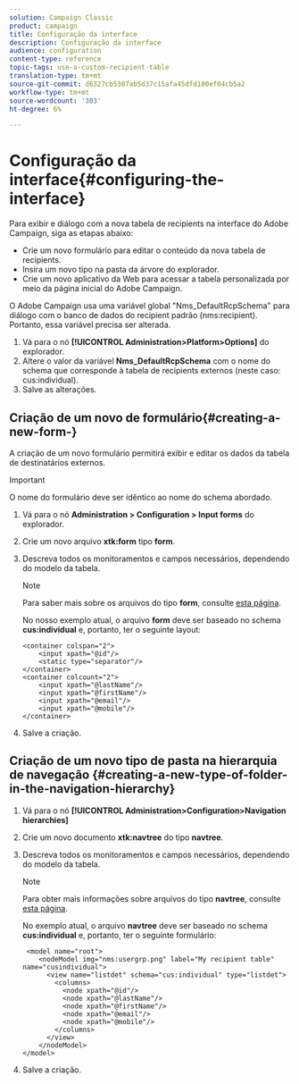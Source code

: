 ```yaml
---
solution: Campaign Classic
product: campaign
title: Configuração da interface
description: Configuração da interface
audience: configuration
content-type: reference
topic-tags: use-a-custom-recipient-table
translation-type: tm+mt
source-git-commit: d6327cb5307ab5d37c15afa45dfd180ef04cb5a2
workflow-type: tm+mt
source-wordcount: '303'
ht-degree: 6%

---
```



# Configuração da interface{#configuring-the-interface}

Para exibir e diálogo com a nova tabela de recipients na interface do Adobe Campaign, siga as etapas abaixo:

* Crie um novo formulário para editar o conteúdo da nova tabela de recipients.
* Insira um novo tipo na pasta da árvore do explorador.
* Crie um novo aplicativo da Web para acessar a tabela personalizada por meio da página inicial do Adobe Campaign.

O Adobe Campaign usa uma variável global &quot;Nms_DefaultRcpSchema&quot; para diálogo com o banco de dados do recipient padrão (nms:recipient). Portanto, essa variável precisa ser alterada.

1. Vá para o nó **[!UICONTROL Administration>Platform>Options]** do explorador.
1. Altere o valor da variável **Nms_DefaultRcpSchema** com o nome do schema que corresponde à tabela de recipients externos (neste caso: cus:individual).
1. Salve as alterações.

## Criação de um novo de formulário{#creating-a-new-form-}

A criação de um novo formulário permitirá exibir e editar os dados da tabela de destinatários externos.

>[!IMPORTANT]
>
>O nome do formulário deve ser idêntico ao nome do schema abordado.

1. Vá para o nó **Administration > Configuration > Input forms** do explorador.
1. Crie um novo arquivo **xtk:form** tipo **form**.
1. Descreva todos os monitoramentos e campos necessários, dependendo do modelo da tabela.

   >[!NOTE]
   >
   >Para saber mais sobre os arquivos do tipo **form**, consulte [esta página](../../configuration/using/identifying-a-form.md).

   No nosso exemplo atual, o arquivo **form** deve ser baseado no schema **cus:individual** e, portanto, ter o seguinte layout:

   ```
   <container colspan="2">
       <input xpath="@id"/>
       <static type="separator"/>
   </container>
   <container colcount="2">
       <input xpath="@lastName"/>
       <input xpath="@firstName"/>
       <input xpath="@email"/>
       <input xpath="@mobile"/>
   </container> 
   ```

1. Salve a criação.

## Criação de um novo tipo de pasta na hierarquia de navegação {#creating-a-new-type-of-folder-in-the-navigation-hierarchy}

1. Vá para o nó **[!UICONTROL Administration>Configuration>Navigation hierarchies]**
1. Crie um novo documento **xtk:navtree** do tipo **navtree**.
1. Descreva todos os monitoramentos e campos necessários, dependendo do modelo da tabela.

   >[!NOTE]
   >
   >Para obter mais informações sobre arquivos do tipo **navtree**, consulte [esta página](../../platform/using/adobe-campaign-workspace.md#about-navigation-hierarchy).

   No exemplo atual, o arquivo **navtree** deve ser baseado no schema **cus:individual** e, portanto, ter o seguinte formulário:

   ```
    <model name="root">
       <nodeModel img="nms:usergrp.png" label="My recipient table" name="cusindividual">
         <view name="listdet" schema="cus:individual" type="listdet">
           <columns>
             <node xpath="@id"/>
             <node xpath="@lastName"/>
             <node xpath="@firstName"/>
             <node xpath="@email"/>
             <node xpath="@mobile"/>
           </columns>
         </view>
       </nodeModel>
   </model>
   ```

1. Salve a criação.

